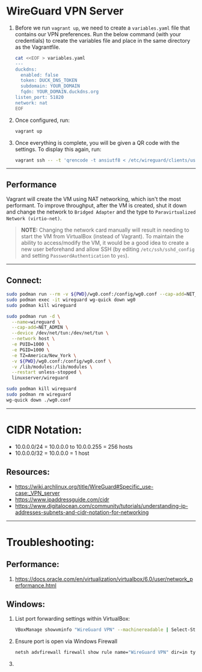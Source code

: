 # WireGuard VPN Server

1. Before we run `vagrant up`, we need to create a `variables.yaml` file that contains our VPN preferences. Run the below command (with your credentials) to create the variables file and place in the same directory as the Vagrantfile.

    ```bash
    cat <<EOF > variables.yaml
    ---
    duckdns:
      enabled: false
      token: DUCK_DNS_TOKEN
      subdomain: YOUR_DOMAIN
      fqdn: YOUR_DOMAIN.duckdns.org
    listen_port: 51820
    network: nat
    EOF
    ```

2. Once configured, run:

    ```bash
    vagrant up
    ```

3. Once everything is complete, you will be given a QR code with the settings. To display this again, run:

    ```bash
    vagrant ssh -- -t 'qrencode -t ansiutf8 < /etc/wireguard/clients/user1.conf'
    ```

---

## Performance

Vagrant will create the VM using NAT networking, which isn't the most performant. To improve throughput, after the VM is created, shut it down and change the network to `Bridged Adapter` and the type to `Paravirtualized Network (virtio-net)`.

> **NOTE:** Changing the network card manually will result in needing to start the VM from VirtualBox (instead of Vagrant). To maintain the ability to access/modify the VM, it would be a good idea to create a new user beforehand and allow SSH (by editing `/etc/ssh/sshd_config` and setting `PasswordAuthentication` to `yes`).

---

## Connect:

```bash
sudo podman run --rm -v ${PWD}/wg0.conf:/config/wg0.conf --cap-add=NET_ADMIN --device /dev/net/tun:/dev/net/tun -td --hostname wireguard --name=wireguard --network host linuxserver/wireguard
sudo podman exec -it wireguard wg-quick down wg0
sudo podman kill wireguard
```

```bash
sudo podman run -d \
  --name=wireguard \
  --cap-add=NET_ADMIN \
  --device /dev/net/tun:/dev/net/tun \
  --network host \
  -e PUID=1000 \
  -e PGID=1000 \
  -e TZ=America/New_York \
  -v ${PWD}/wg0.conf:/config/wg0.conf \
  -v /lib/modules:/lib/modules \
  --restart unless-stopped \
  linuxserver/wireguard

sudo podman kill wireguard
sudo podman rm wireguard
wg-quick down ./wg0.conf
```

---

# CIDR Notation:

- 10.0.0.0/24 = 10.0.0.0 to 10.0.0.255 = 256 hosts
- 10.0.0.0/32 = 10.0.0.0 = 1 host



## Resources:
- https://wiki.archlinux.org/title/WireGuard#Specific_use-case:_VPN_server
- https://www.ipaddressguide.com/cidr
- https://www.digitalocean.com/community/tutorials/understanding-ip-addresses-subnets-and-cidr-notation-for-networking



---

# Troubleshooting:

## Performance:

1. https://docs.oracle.com/en/virtualization/virtualbox/6.0/user/network_performance.html

## Windows:
1. List port forwarding settings within VirtualBox:
    ```bash
    VBoxManage showvminfo "WireGuard VPN" --machinereadable | Select-String "Forwarding*"
    ```

2. Ensure port is open via Windows Firewall
    ```bash
    netsh advfirewall firewall show rule name="WireGuard VPN" dir=in type=dynamic
    ```

3. 


